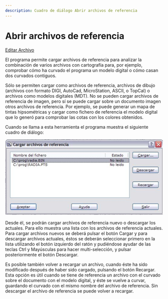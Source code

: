 ```yaml
---
description: Cuadro de diálogo Abrir archivos de referencia
---
```


# Abrir archivos de referencia

[Editar Archivo](../fichas-de-herramientas/untitled-248/untitled-229.md)

El programa permite cargar archivos de referencia para analizar la combinación de varios archivos con cartografía para, por ejemplo, comprobar cómo ha curvado el programa un modelo digital o cómo casan dos curvados contiguos.

Sólo se permiten cargar como archivos de referencia, archivos de dibujo \(archivos con formato DIGI, AutoCad, MicroStation, ASCII, o TopCal\) o archivos como modelos digitales \(MDT\). No se pueden cargar archivos de referencia de imagen, pero sí se puede cargar sobre un documento imagen otros archivos de referencia. Por ejemplo, se puede generar un mapa de tintas hipsométricas y cargar como fichero de referencia el modelo digital que lo generó para comprobar las cotas con los colores obtenidos.

Cuando se llama a esta herramienta el programa muestra el siguiente cuadro de diálogo:

![](../../.gitbook/assets/dialogo-referencia.jpg)

Desde él, se podrán cargar archivos de referencia nuevo o descargar los actuales. Para ello muestra una lista con los archivos de referencia actuales. Para cargar archivos nuevos se deberá pulsar el botón Cargar y para descargar archivos actuales, éstos se deberán seleccionar primero en la lista utilizando el botón izquierdo del ratón y pudiéndose ayudar de las teclas Ctrl y Mayúsculas para hacer multi-selección, y pulsar posteriormente el botón Descargar.

Es posible también volver a recargar un archivo, cuando éste ha sido modificado después de haber sido cargado, pulsando el botón Recargar. Esta opción es útil cuando se tiene de referencia un archivo con el curvado sobre el documento con el modelo digital, y éste se vuelve a curvar, guardando el curvado con el mismo nombre del archivo de referencia. Sin descargar el archivo de referencia se puede volver a recargar.


